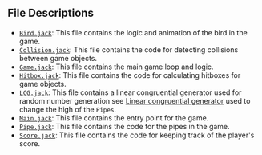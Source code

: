 ## File Descriptions

- [`Bird.jack`](./Bird.jack): This file contains the logic and animation of the bird in the game.
- [`Collision.jack`](./Collision.jack): This file contains the code for detecting collisions between game objects.
- [`Game.jack`](./Game.jack): This file contains the main game loop and logic.
- [`Hitbox.jack`](./Hitbox.jack): This file contains the code for calculating hitboxes for game objects.
- [`LCG.jack`](./LCG.jack): This file contains a linear congruential generator used for random number generation see [Linear congruential generator](https://en.wikipedia.org/wiki/Linear_congruential_generator) used to change the high of the `Pipes`.
- [`Main.jack`](./Main.jack): This file contains the entry point for the game.
- [`Pipe.jack`](./Pipe.jack): This file contains the code for the pipes in the game.
- [`Score.jack`](./Score.jack): This file contains the code for keeping track of the player's score.